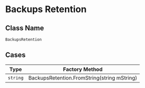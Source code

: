 
# Backups Retention

## Class Name

`BackupsRetention`

## Cases

| Type | Factory Method |
|  --- | --- |
| `string` | BackupsRetention.FromString(string mString) |


